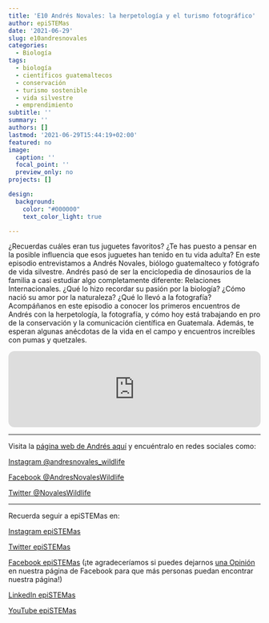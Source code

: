 ```yaml
---
title: 'E10 Andrés Novales: la herpetología y el turismo fotográfico'
author: epiSTEMas
date: '2021-06-29'
slug: e10andresnovales
categories:
  - Biología
tags:
  - biología
  - científicos guatemaltecos
  - conservación
  - turismo sostenible
  - vida silvestre
  - emprendimiento
subtitle: ''
summary: ''
authors: []
lastmod: '2021-06-29T15:44:19+02:00'
featured: no
image:
  caption: ''
  focal_point: ''
  preview_only: no
projects: []

design:
  background:
    color: "#000000"
    text_color_light: true

---
```


¿Recuerdas cuáles eran tus juguetes favoritos? ¿Te has puesto a pensar en la posible influencia que esos juguetes han tenido en tu vida adulta? En este episodio entrevistamos a Andrés Novales, biólogo guatemalteco y fotógrafo de vida silvestre. Andrés pasó de ser la enciclopedia de dinosaurios de la familia a casi estudiar algo completamente diferente: Relaciones Internacionales. ¿Qué lo hizo recordar su pasión por la biología? ¿Cómo nació su amor por la naturaleza? ¿Qué lo llevó a la fotografía? Acompáñanos en este episodio a conocer los primeros encuentros de Andrés con la herpetología, la fotografía, y cómo hoy está trabajando en pro de la conservación y la comunicación científica en Guatemala. Además, te esperan algunas anécdotas de la vida en el campo y encuentros increíbles con pumas y quetzales.


<iframe style="border-radius:12px" src="https://open.spotify.com/embed/episode/0C4KponADwV45leszXnR5M?utm_source=generator&theme=0" width="100%" height="152" frameBorder="0" allowfullscreen="" allow="autoplay; clipboard-write; encrypted-media; fullscreen; picture-in-picture" loading="lazy"></iframe>

- - - - -

Visita la [página web de Andrés aquí](https://andresnovaleswildlife.com/) y encuéntralo en redes sociales como: 

[Instagram @andresnovales_wildlife](https://www.instagram.com/andresnovales_wildlife/)

[Facebook @AndresNovalesWildlife](https://www.facebook.com/andresnovaleswildlife)

[Twitter @NovalesWildlife](https://twitter.com/NovalesWildlife)


- - - - -

Recuerda seguir a epiSTEMas en:

[Instagram epiSTEMas](https://www.instagram.com/epistemas/)  

[Twitter epiSTEMas](https://twitter.com/epiSTEMas_Pod)

[Facebook epiSTEMas](https://www.facebook.com/epiSTEMasPod) (¡te agradeceríamos si puedes dejarnos [una Opinión](https://www.facebook.com/epiSTEMasPod/reviews/) en nuestra página de Facebook para que más personas puedan encontrar nuestra página!)

[LinkedIn epiSTEMas](https://www.linkedin.com/company/epistemas-podcast/)

[YouTube epiSTEMas](https://www.youtube.com/@epistemaspodcast)
